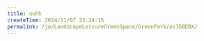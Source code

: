 ```yaml
---
title: uuhh
createTime: 2024/11/07 23:24:15
permalink: /ja/LandscapeLeisureGreenSpace/GreenPark/as1G8EDX/
---
```

